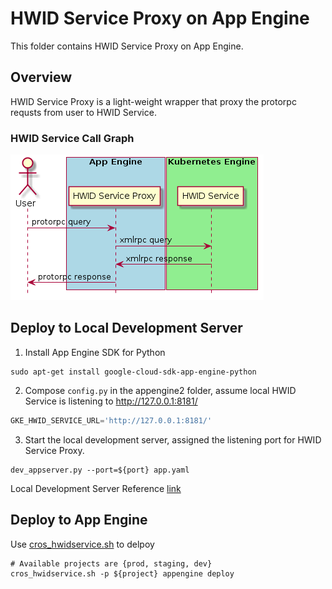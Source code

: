 # HWID Service Proxy on App Engine

This folder contains HWID Service Proxy on App Engine.

## Overview

HWID Service Proxy is a light-weight wrapper that proxy the protorpc requsts
from user to HWID Service.

### HWID Service Call Graph

![HWID Service Call Graph](../images/hwid_service_call_graph.png)

## Deploy to Local Development Server

1. Install App Engine SDK for Python

  ```shell
  sudo apt-get install google-cloud-sdk-app-engine-python
  ```

2. Compose `config.py` in the appengine2 folder, assume local HWID Service is
   listening to http://127.0.0.1:8181/

  ```python
  GKE_HWID_SERVICE_URL='http://127.0.0.1:8181/'
  ```

3. Start the local development server, assigned the listening port for
   HWID Service Proxy.

  ```shell
  dev_appserver.py --port=${port} app.yaml
  ```

Local Development Server Reference [link](https://goo.gl/V258Gb)

## Deploy to App Engine

Use [cros_hwidservice.sh](../../../../setup/cros_hwidservice.sh) to delpoy

  ```shell
  # Available projects are {prod, staging, dev}
  cros_hwidservice.sh -p ${project} appengine deploy
  ```
